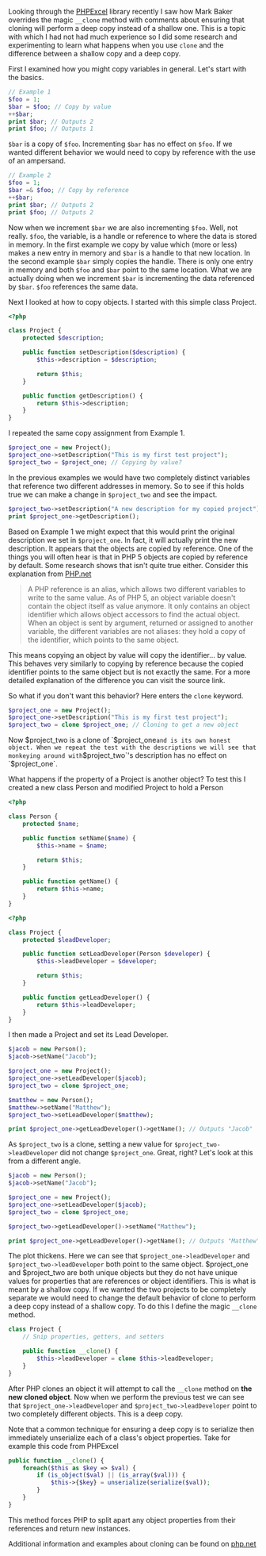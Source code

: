 Looking through the [PHPExcel](https://github.com/PHPOffice/PHPExcel) library
recently I saw how Mark Baker overrides the magic `__clone` method with
comments about ensuring that cloning will perform a deep copy instead of a
shallow one. This is a topic with which I had not had much experience so I did
some research and experimenting to learn what happens when you use `clone` and
the difference between a shallow copy and a deep copy.

First I examined how you might copy variables in general. Let's start with the
basics.

```php
// Example 1
$foo = 1;
$bar = $foo; // Copy by value
++$bar;
print $bar; // Outputs 2
print $foo; // Outputs 1
```

`$bar` is a copy of `$foo`. Incrementing `$bar` has no effect on `$foo`. If we
wanted different behavior we would need to copy by reference with the use of an
ampersand.

```php
// Example 2
$foo = 1;
$bar =& $foo; // Copy by reference
++$bar;
print $bar; // Outputs 2
print $foo; // Outputs 2
```
Now when we increment `$bar` we are also incrementing `$foo`. Well, not really.
`$foo`, the variable, is a handle or reference to where the data is stored in
memory. In the first example we copy by value which (more or less) makes a new
entry in memory and `$bar` is a handle to that new location. In the second
example `$bar` simply copies the handle. There is only one entry in memory and
both `$foo` and `$bar` point to the same location. What we are actually doing
when we increment `$bar` is incrementing the data referenced by `$bar`. `$foo`
references the same data.

Next I looked at how to copy objects. I started with this simple class Project.

```php
<?php

class Project {
    protected $description;

    public function setDescription($description) {
        $this->description = $description;

        return $this;
    }

    public function getDescription() {
        return $this->description;
    }
}
```

I repeated the same copy assignment from Example 1.

```php
$project_one = new Project();
$project_one->setDescription("This is my first test project");
$project_two = $project_one; // Copying by value?
```

In the previous examples we would have two completely distinct variables that
reference two different addresses in memory. So to see if this holds true we
can make a change in `$project_two` and see the impact.

```php
$project_two->setDescription("A new description for my copied project");
print $project_one->getDescription();
```

Based on Example 1 we might expect that this would print the original
description we set in `$project_one`. In fact, it will actually print the new
description. It appears that the objects are copied by reference. One of the
things you will often hear is that in PHP 5 objects are copied by reference by
default. Some research shows that isn't quite true either. Consider this
explanation from
[PHP.net](http://php.net/manual/en/language.oop5.references.php)

> A PHP reference is an alias, which allows two different variables to write to
> the same value. As of PHP 5, an object variable doesn't contain the object
> itself as value anymore. It only contains an object identifier which allows
> object accessors to find the actual object. When an object is sent by
> argument, returned or assigned to another variable, the different variables
> are not aliases: they hold a copy of the identifier, which points to the same
> object.

This means copying an object by value will copy the identifier... by value.
This behaves very similarly to copying by reference because the copied
identifier points to the same object but is not exactly the same. For a more
detailed explanation of the difference you can visit the source link.

So what if you don't want this behavior? Here enters the `clone` keyword.

```php
$project_one = new Project();
$project_one->setDescription("This is my first test project");
$project_two = clone $project_one; // Cloning to get a new object
```

Now $project_two is a clone of `$project_one` and is its own honest object.
When we repeat the test with the descriptions we will see that monkeying around
with `$project_two`'s description has no effect on `$project_one`.

What happens if the property of a Project is another object? To test this I
created a new class Person and modified Project to hold a Person
```php
<?php

class Person {
    protected $name;

    public function setName($name) {
        $this->name = $name;

        return $this;
    }

    public function getName() {
        return $this->name;
    }
}
```

```php
<?php

class Project {
    protected $leadDeveloper;

    public function setLeadDeveloper(Person $developer) {
        $this->leadDeveloper = $developer;

        return $this;
    }

    public function getLeadDeveloper() {
        return $this->leadDeveloper;
    }
}
```

I then made a Project and set its Lead Developer.
```php
$jacob = new Person();
$jacob->setName("Jacob");

$project_one = new Project();
$project_one->setLeadDeveloper($jacob);
$project_two = clone $project_one;

$matthew = new Person();
$matthew->setName("Matthew");
$project_two->setLeadDeveloper($matthew);

print $project_one->getLeadDeveloper()->getName(); // Outputs "Jacob"
```

As `$project_two` is a clone, setting a new value for
`$project_two->leadDeveloper` did not change `$project_one`. Great, right?
Let's look at this from a different angle.

```php
$jacob = new Person();
$jacob->setName("Jacob");

$project_one = new Project();
$project_one->setLeadDeveloper($jacob);
$project_two = clone $project_one;

$project_two->getLeadDeveloper()->setName("Matthew");

print $project_one->getLeadDeveloper()->getName(); // Outputs "Matthew"
```

The plot thickens. Here we can see that `$project_one->leadDeveloper` and
`$project_two->leadDeveloper` both point to the same object. $project_one
and $project_two are both unique objects but they do not have unique values for
properties that are references or object identifiers. This is what is meant by
a shallow copy. If we wanted the two projects to be completely separate we
would need to change the default behavior of clone to perform a deep copy
instead of a shallow copy. To do this I define the magic `__clone` method.

```php
class Project {
    // Snip properties, getters, and setters

    public function __clone() {
        $this->leadDeveloper = clone $this->leadDeveloper;
    }
}
```
After PHP clones an object it will attempt to call the `__clone` method on
**the new cloned object**. Now when we perform the previous test we can see
that `$project_one->leadDeveloper` and `$project_two->leadDeveloper`
point to two completely different objects. This is a deep copy.

Note that a common technique for ensuring a deep copy is to serialize then
immediately unserialize each of a class's object properties. Take for example
this code from PHPExcel

```php
public function __clone() {
    foreach($this as $key => $val) {
        if (is_object($val) || (is_array($val))) {
            $this->{$key} = unserialize(serialize($val));
        }
    }
}
```
This method forces PHP to split apart any object properties from their
references and return new instances.

Additional information and examples about cloning can be found on
[php.net](http://php.net/manual/en/language.oop5.cloning.php)
